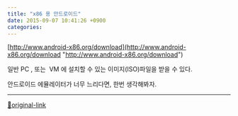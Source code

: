 ```yaml
---
title: "x86 용 안드로이드"
date: 2015-09-07 10:41:26 +0900
categories: 
---
```

  

[http://www.android-x86.org/download](http://www.android-x86.org/download "http://www.android-x86.org/download")  

일반 PC , 또는  VM 에 설치할 수 있는 이미지(ISO)파일을 받을 수 있다.
  

안드로이드 에뮬레이터가 너무 느리다면, 한번 생각해봐자.




***
[🔗original-link](http://www.mins01.com/mh/tech/read/967)